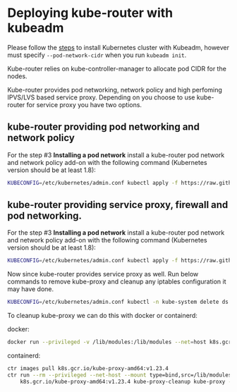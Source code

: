 # Deploying kube-router with kubeadm

Please follow the [steps](https://kubernetes.io/docs/setup/independent/create-cluster-kubeadm/) to install Kubernetes cluster with Kubeadm, however must specify `--pod-network-cidr` when you run `kubeadm init`.

Kube-router relies on kube-controller-manager to allocate pod CIDR for the nodes.

Kube-router provides pod networking, network policy and high perfoming IPVS/LVS based service proxy. Depending on you choose to use kube-router for service proxy you have two options.

## kube-router providing pod networking and network policy

For the step #3 **Installing a pod network** install a kube-router pod network and network policy add-on with the following command (Kubernetes version should be at least 1.8):

```sh
KUBECONFIG=/etc/kubernetes/admin.conf kubectl apply -f https://raw.githubusercontent.com/cloudnativelabs/kube-router/master/daemonset/kubeadm-kuberouter.yaml
```

## kube-router providing service proxy, firewall and pod networking.

For the step #3 **Installing a pod network** install a kube-router pod network and network policy add-on with the following command (Kubernetes version should be at least 1.8):

```sh
KUBECONFIG=/etc/kubernetes/admin.conf kubectl apply -f https://raw.githubusercontent.com/cloudnativelabs/kube-router/master/daemonset/kubeadm-kuberouter-all-features.yaml
```

Now since kube-router provides service proxy as well. Run below commands to remove kube-proxy and cleanup any iptables configuration it may have done.

```sh
KUBECONFIG=/etc/kubernetes/admin.conf kubectl -n kube-system delete ds kube-proxy
```

To cleanup kube-proxy we can do this with docker or containerd:

docker:
```sh
docker run --privileged -v /lib/modules:/lib/modules --net=host k8s.gcr.io/kube-proxy-amd64:v1.23.4 kube-proxy --cleanup
```

containerd:
```sh
ctr images pull k8s.gcr.io/kube-proxy-amd64:v1.23.4
ctr run --rm --privileged --net-host --mount type=bind,src=/lib/modules,dst=/lib/modules,options=rbind:ro \
    k8s.gcr.io/kube-proxy-amd64:v1.23.4 kube-proxy-cleanup kube-proxy --cleanup
```